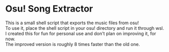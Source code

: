 # Osu! Song Extractor
This is a small shell script that exports the music files from osu!
<br>
To use it, place the shell script in your osu! directory and run it through wsl.
<br>
I created this for fun for personal use and don't plan on improving it, for now.
<br>
The improved version is roughly 8 times faster than the old one.
